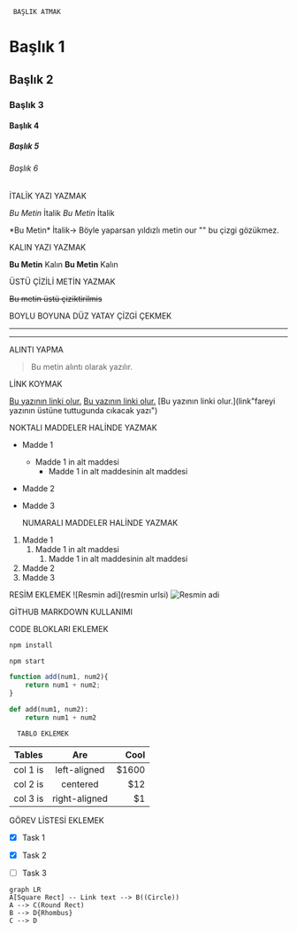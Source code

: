      BAŞLIK ATMAK  
     
# Başlık 1
## Başlık 2
### Başlık 3
#### Başlık 4
##### Başlık 5
###### Başlık 6

 
   İTALİK YAZI YAZMAK

*Bu Metin* İtalik
_Bu Metin_ İtalik

\*Bu Metin\* İtalik-> Böyle yaparsan yıldızlı metin our "\" bu çizgi gözükmez.


   KALIN YAZI YAZMAK

**Bu Metin** Kalın
__Bu Metin__ Kalın
 
  ÜSTÜ ÇİZİLİ METİN YAZMAK

~~Bu metin üstü çiziktirilmis~~



   BOYLU BOYUNA DÜZ YATAY ÇİZGİ ÇEKMEK

--- 
___ 


   ALINTI YAPMA

> Bu metin alıntı olarak yazılır.



   LİNK KOYMAK

[Bu yazının linki olur.](link)
[Bu yazının linki olur.](https://www.google.com/)
[Bu yazının linki olur.](link"fareyi yazının üstüne tuttugunda cıkacak yazı")



  NOKTALI MADDELER HALİNDE YAZMAK

* Madde 1
	* Madde 1 in alt maddesi
		* Madde 1 in alt maddesinin alt maddesi
* Madde 2
* Madde 3



  NUMARALI MADDELER HALİNDE YAZMAK

1. Madde 1
	1. Madde 1 in alt maddesi
		1. Madde 1 in alt maddesinin alt maddesi
1. Madde 2
1. Madde 3


  RESİM EKLEMEK
![Resmin adi](resmin urlsi)
![Resmin adi](https://www.dunyaatlasi.com/wp-content/uploads/2018/09/resim-tablo-nasil-okunur-1280x720.jpg)



   GİTHUB MARKDOWN KULLANIMI

   CODE BLOKLARI EKLEMEK

```bash
npm install

npm start
```

```javascript
function add(num1, num2){
	return num1 + num2;
}
```


```python
def add(num1, num2):
	return num1 + num2

```


      TABLO EKLEMEK

| Tables   |      Are      |  Cool |
|----------|:-------------:|------:|
| col 1 is |  left-aligned | $1600 |
| col 2 is |    centered   |   $12 |
| col 3 is | right-aligned |    $1 |

   GÖREV LİSTESİ EKLEMEK

* [x] Task 1
* [x] Task 2
* [ ] Task 3







```mermaid
graph LR
A[Square Rect] -- Link text --> B((Circle))
A --> C(Round Rect)
B --> D{Rhombus}
C --> D
```







